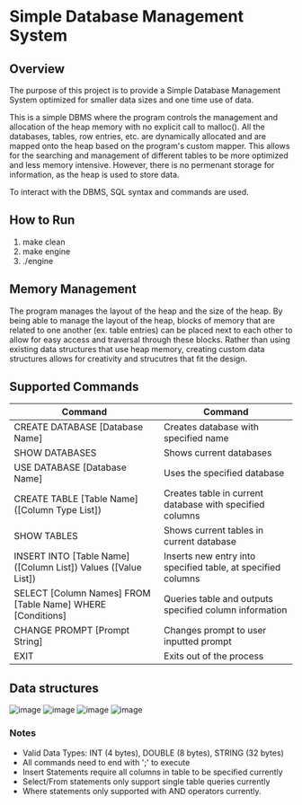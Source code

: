 # Simple Database Management System

## Overview
The purpose of this project is to provide a Simple Database Management System optimized for smaller data sizes and one time use of data.

This is a simple DBMS where the program controls the management and allocation of the heap memory with no explicit call to malloc(). All the databases, tables, row entries, etc. are dynamically allocated and are mapped onto the heap based on the program's custom mapper. This allows for the searching and management of different tables to be more optimized and less memory intensive. However, there is no permenant storage for information, as the heap is used to store data.

To interact with the DBMS, SQL syntax and commands are used.

## How to Run

1. make clean
2. make engine
3. ./engine

## Memory Management
The program manages the layout of the heap and the size of the heap. By being able to manage the layout of the heap, blocks of memory that are related to one another (ex. table entries) can be placed next to each other to allow for easy access and traversal through these blocks. Rather than using existing data structures that use heap memory, creating custom data structures allows for creativity and strucutres that fit the design. 

## Supported Commands

| Command  | Command |
| ------------- | ------------- |
| CREATE DATABASE [Database Name]  | Creates database with specified name |
| SHOW DATABASES  | Shows current databases |
| USE DATABASE   [Database Name] | Uses the specified database  |
| CREATE TABLE [Table Name] ([Column Type List])  | Creates table in current database with specified columns |
| SHOW TABLES | Shows current tables in current database |
| INSERT INTO [Table Name] ([Column List]) Values ([Value List]) | Inserts new entry into specified table, at specified columns |
| SELECT [Column Names] FROM [Table Name] WHERE [Conditions] | Queries table and outputs specified column information |
| CHANGE PROMPT [Prompt String] | Changes prompt to user inputted prompt |
| EXIT | Exits out of the process |

## Data structures
![image](https://github.com/VenkatKunaparaju/Simple-Database-Management-System/blob/main/imgs/Legend.png?raw=true)
![image](https://github.com/VenkatKunaparaju/Simple-Database-Management-System/blob/main/imgs/Database.png?raw=true)
![image](https://github.com/VenkatKunaparaju/Simple-Database-Management-System/blob/main/imgs/Columns.png?raw=true)
![image](https://github.com/VenkatKunaparaju/Simple-Database-Management-System/blob/main/imgs/Rows.png?raw=true)
### Notes
- Valid Data Types: INT (4 bytes), DOUBLE (8 bytes), STRING (32 bytes)
- All commands need to end with ';' to execute
- Insert Statements require all columns in table to be specified currently
- Select/From statements only support single table queries currently
- Where statements only supported with AND operators currently. 



